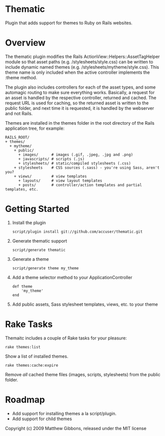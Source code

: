 Thematic
========

Plugin that adds support for themes to Ruby on Rails websites.

Overview
========

The thematic plugin modifies the Rails ActionView::Helpers::AssetTagHelper 
module so that asset paths (e.g. /stylesheets/style.css) can be written to 
include dynamic named themes (e.g. /stylesheets/mytheme/style.css). This theme
name is only included when the active controller implements the :theme method.

The plugin also includes controllers for each of the asset types, and some
automagic routing to make sure everything works. Basically, a request for an
asset is handled by the respective controller, returned and cached. The request
URL is used for caching, so the returned asset is written to the public folder,
and next time it is requested, it is handled by the webserver and not Rails.

Themes are installed in the themes folder in the root directory of the Rails
application tree, for example:

    RAILS_ROOT/
    + themes/
      + mytheme/
        + public/
          + images/      # images (.gif, .jpeg, .jpg and .png)
          + javascripts/ # scripts (.js)
          + stylesheets/ # static/compiled stylesheets (.css)
        + stylesheets    # CSS sources (.sass) - you're using Sass, aren't you?
        + views/         # view templates
          + layouts/     # view layout templates
          + posts/       # controller/action templates and partial templates, etc.

Getting Started
===============

1. Install the plugin

       script/plugin install git://github.com/accuser/thematic.git
   
2. Generate thematic support

       script/generate thematic
   
3. Generate a theme

       script/generate theme my_theme
   
4. Add a theme selector method to your ApplicationController

       def theme
           'my_theme'
       end

5. Add public assets, Sass stylesheet templates, views, etc. to your theme

Rake Tasks
==========

Themaitc includes a couple of Rake tasks for your pleasure:

    rake themes:list

Show a list of installed themes.
  
    rake themes:cache:expire

Remove *all* cached theme files (images, scripts, stylesheets) from the
public folder.
   
Roadmap
=======

- Add support for installing themes a la script/plugin.
- Add support for child themes

Copyright (c) 2009 Matthew Gibbons, released under the MIT license
